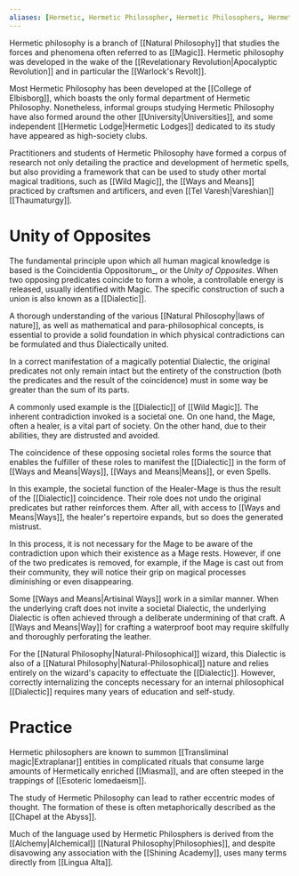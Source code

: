 ```yaml
---
aliases: [Hermetic, Hermetic Philosopher, Hermetic Philosophers, Hermetic Dialectic]
---
```

Hermetic philosophy is a branch of [[Natural Philosophy]] that studies the forces and phenomena often referred to as [[Magic]]. Hermetic philosophy was developed in the wake of the [[Revelationary Revolution|Apocalyptic Revolution]] and in particular the [[Warlock's Revolt]].

Most Hermetic Philosophy has been developed at the [[College of Elbisborg]], which boasts the only formal department of Hermetic Philosophy. Nonetheless, informal groups studying Hermetic Philosophy have also formed around the other [[University|Universities]], and some independent [[Hermetic Lodge|Hermetic Lodges]] dedicated to its study have appeared as high-society clubs.

Practitioners and students of Hermetic Philosophy have formed a corpus of research not only detailing the practice and development of hermetic spells, but also providing a framework that can be used to study other mortal magical traditions, such as [[Wild Magic]], the [[Ways and Means]] practiced by craftsmen and artificers, and even [[Tel Varesh|Vareshian]] [[Thaumaturgy]].

# Unity of Opposites
The fundamental principle upon which all human magical knowledge is based is the  Coincidentia Oppositorum_, or the _Unity of Opposites_. When two opposing predicates coincide to form a whole, a controllable energy is released, usually identified with Magic. The specific construction of such a union is also known as a [[Dialectic]].

A thorough understanding of the various [[Natural Philosophy|laws of nature]], as well as mathematical and para-philosophical concepts, is essential to provide a solid foundation in which physical contradictions can be formulated and thus Dialectically united. 

In a correct manifestation of a magically potential Dialectic, the original predicates not only remain intact but the entirety of the construction (both the predicates and the result of the coincidence) must in some way be greater than the sum of its parts.

A commonly used example is the [[Dialectic]] of [[Wild Magic]]. The inherent contradiction invoked is a societal one. On one hand, the Mage, often a healer, is a vital part of society. On the other hand, due to their abilities, they are distrusted and avoided.

The coincidence of these opposing societal roles forms the source that enables the fulfiller of these roles to manifest the [[Dialectic]] in the form of [[Ways and Means|Ways]], [[Ways and Means|Means]], or even Spells.

In this example, the societal function of the Healer-Mage is thus the result of the [[Dialectic]] coincidence. Their role does not undo the original predicates but rather reinforces them. After all, with access to [[Ways and Means|Ways]], the healer's repertoire expands, but so does the generated mistrust.

In this process, it is not necessary for the Mage to be aware of the contradiction upon which their existence as a Mage rests. However, if one of the two predicates is removed, for example, if the Mage is cast out from their community, they will notice their grip on magical processes diminishing or even disappearing.

Some [[Ways and Means|Artisinal Ways]] work in a similar manner. When the underlying craft does not invite a societal Dialectic, the underlying Dialectic is often achieved through a deliberate undermining of that craft. A [[Ways and Means|Way]] for crafting a waterproof boot may require skilfully and thoroughly perforating the leather.

For the [[Natural Philosophy|Natural-Philosophical]] wizard, this Dialectic is also of a [[Natural Philosophy|Natural-Philosophical]] nature and relies entirely on the wizard's capacity to effectuate the [[Dialectic]]. However, correctly internalizing the concepts necessary for an internal philosophical [[Dialectic]] requires many years of education and self-study.

# Practice
Hermetic philosophers are known to summon [[Transliminal magic|Extraplanar]] entities in complicated rituals that consume large amounts of Hermetically enriched [[Miasma]], and are often steeped in the trappings of [[Esoteric Iomedaeism]].

The study of Hermetic Philosophy can lead to rather eccentric modes of thought. The formation of these is often metaphorically described as the [[Chapel at the Abyss]]. 

Much of the language used by Hermetic Philosphers is derived from the [[Alchemy|Alchemical]] [[Natural Philosophy|Philosophies]], and despite disavowing any association with the [[Shining Academy]], uses many terms directly from [[Lingua Alta]]. 
